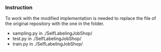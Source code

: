 ### Instruction ###
To work with the modified implementation is needed to replace the file of the original repository with the one in the folder.

- sampling.py in ./SelfLabelingJobShop/
- test.py in ./SelfLabelingJobShop/
- train.py in ./SelfLabelingJobShop/
